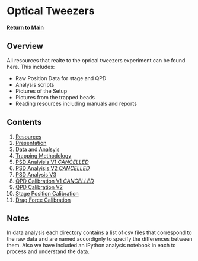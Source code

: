 # Optical Tweezers
**[Return to Main](https://github.com/PanosEconomou/advanced-lab)**

## Overview
All resources that realte to the oprical tweezers experiment can be found here. This includes:
- Raw Position Data for stage and QPD
- Analysis scripts
- Pictures of the Setup
- Pictures from the trapped beads
- Reading resources including manuals and reports

## Contents
1. [Resources](https://github.com/PanosEconomou/advanced-lab/tree/main/1.Optical-Tweezers/1.Resources)
2. [Presentation](https://github.com/PanosEconomou/advanced-lab/tree/main/1.Optical-Tweezers/2.Presentation)
3. [Data and Analsyis](https://github.com/PanosEconomou/advanced-lab/tree/main/1.Optical-Tweezers/3.Lab-Data)
  1. [Trapping Methodology](https://github.com/PanosEconomou/advanced-lab/tree/main/1.Optical-Tweezers/3.Lab-Data/3.TWEEZERS__Feb-15-2021__21-09-04)
  2. [PSD Analyisis V1 *CANCELLED*](https://github.com/PanosEconomou/advanced-lab/tree/main/1.Optical-Tweezers/3.Lab-Data/2.TWEEZERS__Feb-08-2021__18-26-29)
  3. [PSD Analyisis V2 *CANCELLED*](https://github.com/PanosEconomou/advanced-lab/tree/main/1.Optical-Tweezers/3.Lab-Data/4.TWEEZERS__Feb-18-2021__21-34-21)
  4. [PSD Analysis V3](https://github.com/PanosEconomou/advanced-lab/tree/main/1.Optical-Tweezers/3.Lab-Data/8.TWEEZERS__Feb-27-2021__14-28-34)
  5. [QPD Calibration V1 *CANCELLED*](https://github.com/PanosEconomou/advanced-lab/tree/main/1.Optical-Tweezers/3.Lab-Data/5.TWEEZERS__Feb-21-2021__14-24-43)
  6. [QPD Calibration V2](https://github.com/PanosEconomou/advanced-lab/tree/main/1.Optical-Tweezers/3.Lab-Data/7.TWEEZERS__Feb-26-2021__20-36-56)
  7. [Stage Position Calibration](https://github.com/PanosEconomou/advanced-lab/tree/main/1.Optical-Tweezers/3.Lab-Data/6.TWEEZERS__Feb-22-2021__17-04-17)
  8. [Drag Force Calibration](https://github.com/PanosEconomou/advanced-lab/tree/main/1.Optical-Tweezers/3.Lab-Data/9.TWEEZERS__Mar-01-2021__01-26-35)

## Notes
In data analysis each directory contains a list of csv files that correspond to the raw data and are named accordignly to specify the differences between them. Also we have included an iPython analysis notebook in each to process and understand the data.
